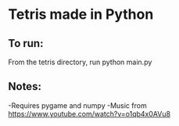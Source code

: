 Tetris made in Python
===================
To run:
-----------------
From the tetris directory, run 
	python main.py


Notes:
----------------
-Requires pygame and numpy
-Music from https://www.youtube.com/watch?v=o1qb4x0AVu8